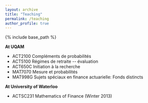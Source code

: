 ```yaml
---
layout: archive
title: "Teaching"
permalink: /teaching
author_profile: true
---
```


{% include base_path %}

<strong>At UQAM</strong>

- ACT2100 Compléments de probabilités 
- ACT5100 Régimes de retraite -- évaluation
- ACT650C Initiation à la recherche
- MAT7070 Mesure et probabilités
- MAT998G Sujets spéciaux en finance actuarielle: Fonds distincts


<strong>At University of Waterloo</strong>

- ACTSC231 Mathematics of Finance (Winter 2013)
